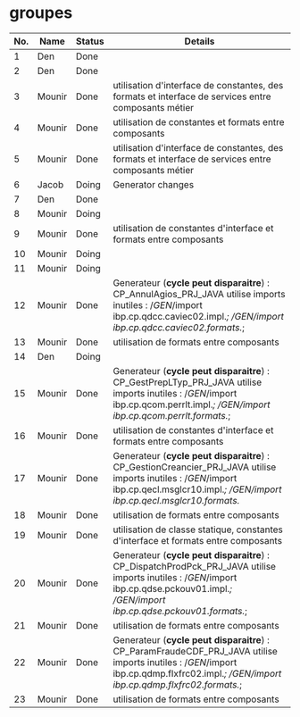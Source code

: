 # groupes

|No.|Name|Status|Details|
|---|---|---|---|
|1|Den|Done||
|2|Den|Done||
|3|Mounir|Done|utilisation d'interface de constantes, des formats et interface de services entre composants métier|
|4|Mounir|Done|utilisation de constantes et formats entre composants|
|5|Mounir|Done|utilisation d'interface de constantes, des formats et interface de services entre composants métier|
|6|Jacob|Doing|Generator changes|
|7|Den|Done||
|8|Mounir|Doing||
|9|Mounir|Done|utilisation de constantes d'interface et formats entre composants|
|10|Mounir|Doing||
|11|Mounir|Doing||
|12|Mounir|Done|Generateur (**cycle peut disparaitre**) : CP_AnnulAgios_PRJ_JAVA utilise imports inutiles : /*GEN*/import ibp.cp.qdcc.caviec02.impl.*; /*GEN*/import ibp.cp.qdcc.caviec02.formats.*;|
|13|Mounir|Done|utilisation de formats entre composants|
|14|Den|Doing||
|15|Mounir|Done|Generateur (**cycle peut disparaitre**) : CP_GestPrepLTyp_PRJ_JAVA utilise imports inutiles : /*GEN*/import ibp.cp.qcom.perrlt.impl.*; /*GEN*/import ibp.cp.qcom.perrlt.formats.*;|
|16|Mounir|Done|utilisation de constantes d'interface et formats entre composants|
|17|Mounir|Done|Generateur (**cycle peut disparaitre**) : CP_GestionCreancier_PRJ_JAVA utilise imports inutiles : /*GEN*/import ibp.cp.qecl.msglcr10.impl.*; /*GEN*/import ibp.cp.qecl.msglcr10.formats.*|
|18|Mounir|Done|utilisation de formats entre composants|
|19|Mounir|Done|utilisation de classe statique, constantes d'interface et formats entre composants|
|20|Mounir|Done|Generateur (**cycle peut disparaitre**) : CP_DispatchProdPck_PRJ_JAVA utilise imports inutiles : /*GEN*/import ibp.cp.qdse.pckouv01.impl.*; /*GEN*/import ibp.cp.qdse.pckouv01.formats.*;|
|21|Mounir|Done|utilisation de formats entre composants|
|22|Mounir|Done|Generateur (**cycle peut disparaitre**) : CP_ParamFraudeCDF_PRJ_JAVA utilise imports inutiles : /*GEN*/import ibp.cp.qdmp.flxfrc02.impl.*; /*GEN*/import ibp.cp.qdmp.flxfrc02.formats.*;|
|23|Mounir|Done|utilisation de formats entre composants|
